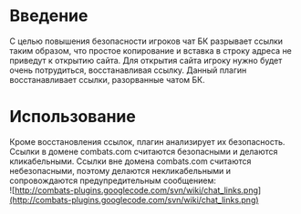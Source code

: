 # Введение #
С целью повышения безопасности игроков чат БК разрывает ссылки таким образом, что простое копирование и вставка в строку адреса не приведут к открытию сайта. Для открытия сайта игроку нужно будет очень потрудиться, восстанавливая ссылку. Данный плагин восстанавливает ссылки, разорванные чатом БК.

# Использование #
Кроме восстановления ссылок, плагин анализирует их безопасность. Ссылки в домене combats.com считаются безопасными и делаются кликабельными. Ссылки вне домена combats.com считаются небезопасными, поэтому делаются некликабельными и сопровождаются предупредительным сообщением:<br />![http://combats-plugins.googlecode.com/svn/wiki/chat_links.png](http://combats-plugins.googlecode.com/svn/wiki/chat_links.png)